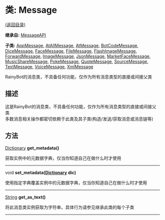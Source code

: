 # 类: Message  
[(返回目录)](README.md)  
  
**继承自:** [MessageAPI](MessageAPI.md)  
  
**子类:** [AppMessage](AppMessage.md), [AtAllMessage](AtAllMessage.md), [AtMessage](AtMessage.md), [BotCodeMessage](BotCodeMessage.md), [DiceMessage](DiceMessage.md), [FaceMessage](FaceMessage.md), [FileMessage](FileMessage.md), [FlashImageMessage](FlashImageMessage.md), [ForwardMessage](ForwardMessage.md), [ImageMessage](ImageMessage.md), [JsonMessage](JsonMessage.md), [MarketFaceMessage](MarketFaceMessage.md), [MusicShareMessage](MusicShareMessage.md), [PokeMessage](PokeMessage.md), [QuoteMessage](QuoteMessage.md), [SourceMessage](SourceMessage.md), [TextMessage](TextMessage.md), [VoiceMessage](VoiceMessage.md), [XmlMessage](XmlMessage.md)  
  
RainyBot的消息类，不具备任何功能，仅作为所有消息类型的直接或间接父类  
  
## 描述  
  
这是RainyBot的消息类，不具备任何功能，仅作为所有消息类型的直接或间接父类   
多数消息相关操作都密切依赖于此类及其子类(构造/发送/获取消息或消息链等)  
  
## 方法 
  
[Dictionary](https://docs.godotengine.org/en/latest/classes/class_dictionary.html) **get_metadata()**  
  
获取实例中的元数据字典，仅当你知道自己在做什么时才使用  
  
---  
  
void **set_metadata([Dictionary](https://docs.godotengine.org/en/latest/classes/class_dictionary.html) dic)**  
  
使用指定字典覆盖实例中的元数据字典，仅当你知道自己在做什么时才使用  
  
---  
  
[String](https://docs.godotengine.org/en/latest/classes/class_string.html) **get_as_text()**  
  
将此消息类实例获取为字符串，具体行为请参见继承此类的每个子类  
  
---  
  

